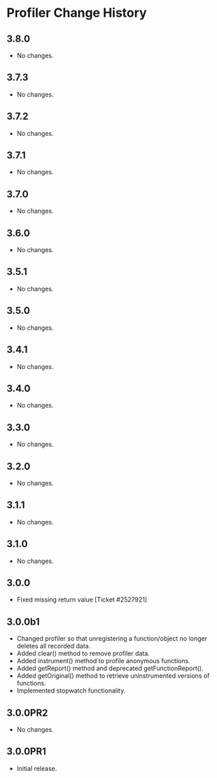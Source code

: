 Profiler Change History
==========================

3.8.0
-----

  * No changes.

3.7.3
-----

* No changes.

3.7.2
-----

* No changes.

3.7.1
-----

* No changes.

3.7.0
-----

* No changes.

3.6.0
-----

* No changes.

3.5.1
-----

* No changes.

3.5.0
-----

* No changes.

3.4.1
-----

* No changes.

3.4.0
-----

* No changes.

3.3.0
-----

* No changes.

3.2.0
-----

* No changes.

3.1.1
-----

* No changes.

3.1.0
-----

* No changes.

3.0.0
-----

* Fixed missing return value [Ticket #2527921]

3.0.0b1
-------

* Changed profiler so that unregistering a function/object no longer deletes all recorded data.
* Added clear() method to remove profiler data.
* Added instrument() method to profile anonymous functions.
* Added getReport() method and deprecated getFunctionReport().
* Added getOriginal() method to retrieve uninstrumented versions of functions.
* Implemented stopwatch functionality.

3.0.0PR2
--------

* No changes.

3.0.0PR1
--------

* Initial release.
